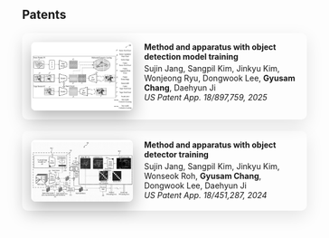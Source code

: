 ## Patents

<!-- 특허 1 -->
<div style="display: flex; align-items: flex-start; margin: 20px 0; padding: 16px; border-radius: 10px; box-shadow: 0 10px 30px rgba(0, 0, 0, 0.1);">
  <img src="./assets/img/cmda_patent.png" 
       alt="patent image" 
       style="width: 180px; height: auto; border-radius: 8px; margin-right: 20px; box-shadow: 0 10px 30px rgba(0,0,0,0.3);" />
  
  
  <div>
    <h4 style="margin: 0;">Method and apparatus with object detection model training</h4>
    <p style="margin: 4px 0 0;">
      <autocolor>Sujin Jang, Sangpil Kim, Jinkyu Kim, Wonjeong Ryu, Dongwook Lee, <strong>Gyusam Chang</strong>, Daehyun Ji</autocolor><br>
      <autocolor><i>US Patent App. 18/897,759, 2025</i></autocolor>
    </p>
  </div>
</div>

<!-- 특허 2 -->
<div style="display: flex; align-items: flex-start; margin: 20px 0; padding: 16px; border-radius: 10px; box-shadow: 0 10px 30px rgba(0, 0, 0, 0.1);">
  <img src="./assets/img/cmdg_patent.png" 
       alt="patent image" 
       style="width: 180px; height: auto; border-radius: 8px; margin-right: 20px; box-shadow: 0 10px 30px rgba(0,0,0,0.3);" />
  
  <div>
    <h4 style="margin: 0;">Method and apparatus with object detector training</h4>
    <p style="margin: 4px 0 0;">
      <autocolor>Sujin Jang, Sangpil Kim, Jinkyu Kim, Wonseok Roh, <strong>Gyusam Chang</strong>, Dongwook Lee, Daehyun Ji</autocolor><br>
      <autocolor><i>US Patent App. 18/451,287, 2024</i></autocolor>
    </p>
  </div>
</div>
